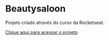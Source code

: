 # Beautysaloon

Projeto criado através do curso da Rocketseat.

[Clique aqui para acessar o projeto](https://camposbruna.github.io/beautysaloon/)
